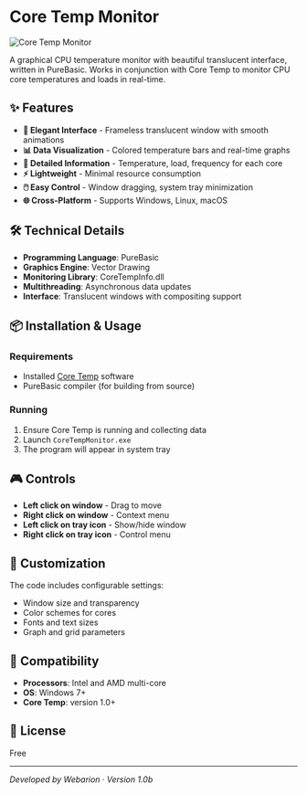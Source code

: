 # Core Temp Monitor

![Core Temp Monitor](screenshot.jpg)

A graphical CPU temperature monitor with beautiful translucent interface, written in PureBasic. Works in conjunction with Core Temp to monitor CPU core temperatures and loads in real-time.

## ✨ Features

- **🎨 Elegant Interface** - Frameless translucent window with smooth animations
- **📊 Data Visualization** - Colored temperature bars and real-time graphs
- **🔢 Detailed Information** - Temperature, load, frequency for each core
- **⚡ Lightweight** - Minimal resource consumption
- **🖱️ Easy Control** - Window dragging, system tray minimization
- **🌐 Cross-Platform** - Supports Windows, Linux, macOS

## 🛠 Technical Details

- **Programming Language**: PureBasic
- **Graphics Engine**: Vector Drawing
- **Monitoring Library**: CoreTempInfo.dll
- **Multithreading**: Asynchronous data updates
- **Interface**: Translucent windows with compositing support

## 📦 Installation & Usage

### Requirements
- Installed [Core Temp](https://www.alcpu.com/CoreTemp/) software
- PureBasic compiler (for building from source)

### Running
1. Ensure Core Temp is running and collecting data
2. Launch `CoreTempMonitor.exe`
3. The program will appear in system tray

## 🎮 Controls

- **Left click on window** - Drag to move
- **Right click on window** - Context menu
- **Left click on tray icon** - Show/hide window
- **Right click on tray icon** - Control menu

## 🎯 Customization

The code includes configurable settings:
- Window size and transparency
- Color schemes for cores
- Fonts and text sizes
- Graph and grid parameters

## 🤝 Compatibility

- **Processors**: Intel and AMD multi-core
- **OS**: Windows 7+
- **Core Temp**: version 1.0+

## 📄 License
Free

---

*Developed by Webarion · Version 1.0b*
